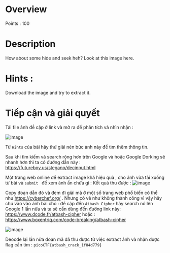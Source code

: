 # Overview #
Points : 100
# Description #
How about some hide and seek heh?
Look at this image here.
# Hints : #
Download the image and try to extract it.
# Tiếp cận và giải quyết #
Tải file ảnh đề cập ở link và mở ra để phân tích và nhìn nhận :

![image](https://user-images.githubusercontent.com/126185640/229813507-583182d4-bcad-46d7-b8ab-7e646506885b.png)

Từ `Hints` của bài hãy thử giải nén bức ảnh này để tìm thêm thông tin.

Sau khi tìm kiếm và search rộng hơn trên Google và hoặc Google Dorking sẽ nhanh hơn thì ta có đường dẫn này : 
https://futureboy.us/stegano/decinput.html

Một trang web online để extract image khá hiệu quả , cho ảnh vừa tải xuống từ bài và `submit ` để xem ảnh ẩn chứa gì :
Kết quả thu được : 
![image](https://user-images.githubusercontent.com/126185640/229815530-c1426342-9fd2-417c-a2c6-73ac5624e17b.png)

Copy đoạn dẫn đó và đem đi giải mã ở một số trang web phổ biến có thể như https://cyberchef.org/ .
Nhưng có vẻ như không thành công vì vậy hãy chú vào vào ảnh bài cho : đề cập đến `Atbash Cipher` hãy search nó lên Google 1 lần nữa và ta sẽ cần dùng đến đường link này: https://www.dcode.fr/atbash-cipher hoặc : https://www.boxentriq.com/code-breaking/atbash-cipher

![image](https://user-images.githubusercontent.com/126185640/229817667-6f7bbc41-801f-4afd-901d-6b4e487cdd5d.png)

Deocde lại lần nữa đoạn mã đã thu được từ việc extract ảnh và nhận được flag cần tìm : `picoCTF{atbash_crack_1f84d779}`





